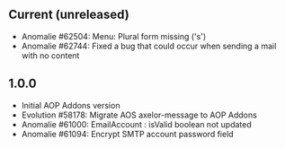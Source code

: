 ## Current (unreleased)

* Anomalie #62504: Menu: Plural form missing ('s')
* Anomalie #62744: Fixed a bug that could occur when sending a mail with no content

## 1.0.0

* Initial AOP Addons version
* Evolution #58178: Migrate AOS axelor-message to AOP Addons
* Anomalie #61000: EmailAccount : isValid boolean not updated
* Anomalie #61094: Encrypt SMTP account password field

